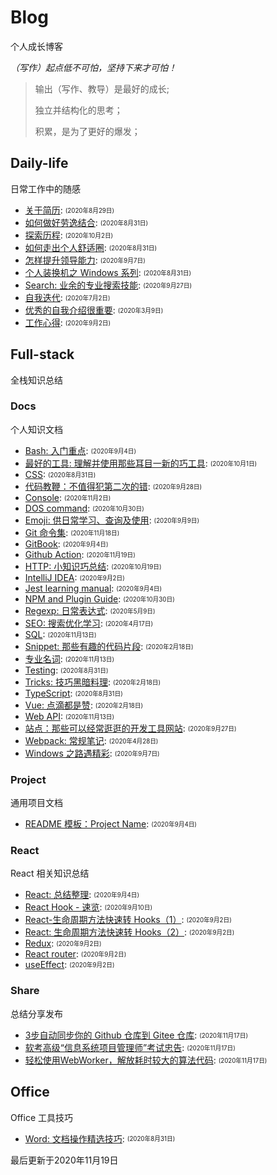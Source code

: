 
# Blog
个人成长博客

*（写作）起点低不可怕，坚持下来才可怕！*

> 输出（写作、教导）是最好的成长;
> 
> 独立并结构化的思考；
> 
> 积累，是为了更好的爆发；
> 

## Daily-life
日常工作中的随感

- [关于简历](/daily-life/AboutResume.md): <sub><sup>(2020年8月29日)</sup></sub>
- [如何做好劳逸结合](/daily-life/CombineExertionAndRest.md): <sub><sup>(2020年8月31日)</sup></sub>
- [探索历程](/daily-life/Explore.md): <sub><sup>(2020年10月2日)</sup></sub>
- [如何走出个人舒适圈](/daily-life/GetOutOfYourComfortZone.md): <sub><sup>(2020年8月31日)</sup></sub>
- [怎样提升领导能力](/daily-life/HowToHaveLeadership.md): <sub><sup>(2020年9月7日)</sup></sub>
- [个人装换机之 Windows 系列](/daily-life/InstallSystem-windows.md): <sub><sup>(2020年8月31日)</sup></sub>
- [Search: 业余的专业搜索技能](/daily-life/Search.md): <sub><sup>(2020年9月27日)</sup></sub>
- [自我迭代](/daily-life/SelfReview.md): <sub><sup>(2020年7月2日)</sup></sub>
- [优秀的自我介绍很重要](/daily-life/TheImportantOfSelfIntroduction.md): <sub><sup>(2020年3月9日)</sup></sub>
- [工作心得](/daily-life/WorkExperience.md): <sub><sup>(2020年9月2日)</sup></sub>

## Full-stack
全栈知识总结


### Docs
个人知识文档

- [Bash: 入门重点](/full-stack/docs/Bash.md): <sub><sup>(2020年9月4日)</sup></sub>
- [最好的工具: 理解并使用那些耳目一新的巧工具](/full-stack/docs/BestTools.md): <sub><sup>(2020年10月1日)</sup></sub>
- [CSS](/full-stack/docs/CSS.md): <sub><sup>(2020年8月31日)</sup></sub>
- [代码教鞭：不值得犯第二次的错](/full-stack/docs/CodeTips.md): <sub><sup>(2020年9月28日)</sup></sub>
- [Console](/full-stack/docs/Console.md): <sub><sup>(2020年11月2日)</sup></sub>
- [DOS command](/full-stack/docs/Dos.md): <sub><sup>(2020年10月30日)</sup></sub>
- [Emoji: 供日常学习、查询及使用](/full-stack/docs/Emoji.md): <sub><sup>(2020年9月9日)</sup></sub>
- [Git 命令集](/full-stack/docs/Git.md): <sub><sup>(2020年11月18日)</sup></sub>
- [GitBook](/full-stack/docs/GitBook.md): <sub><sup>(2020年9月4日)</sup></sub>
- [Github Action](/full-stack/docs/GitHubAction.md): <sub><sup>(2020年11月19日)</sup></sub>
- [HTTP: 小知识巧总结](/full-stack/docs/HTTP.md): <sub><sup>(2020年10月19日)</sup></sub>
- [IntelliJ IDEA](/full-stack/docs/IntelliJ-IDEA.md): <sub><sup>(2020年9月2日)</sup></sub>
- [Jest learning manual](/full-stack/docs/Jest.md): <sub><sup>(2020年9月4日)</sup></sub>
- [NPM and Plugin Guide](/full-stack/docs/NPM.md): <sub><sup>(2020年10月30日)</sup></sub>
- [Regexp: 日常表达式](/full-stack/docs/Regexp.md): <sub><sup>(2020年5月9日)</sup></sub>
- [SEO: 搜索优化学习](/full-stack/docs/SEO.md): <sub><sup>(2020年4月17日)</sup></sub>
- [SQL](/full-stack/docs/SQL.md): <sub><sup>(2020年11月13日)</sup></sub>
- [Snippet: 那些有趣的代码片段](/full-stack/docs/Snippet.md): <sub><sup>(2020年2月18日)</sup></sub>
- [专业名词](/full-stack/docs/TechTerms.md): <sub><sup>(2020年11月13日)</sup></sub>
- [Testing](/full-stack/docs/Testing.md): <sub><sup>(2020年8月31日)</sup></sub>
- [Tricks: 技巧黑暗料理](/full-stack/docs/Tricks.md): <sub><sup>(2020年2月18日)</sup></sub>
- [TypeScript](/full-stack/docs/TypeScript.md): <sub><sup>(2020年8月31日)</sup></sub>
- [Vue: 点滴都是赞](/full-stack/docs/Vue.md): <sub><sup>(2020年2月18日)</sup></sub>
- [Web API](/full-stack/docs/WebAPI.md): <sub><sup>(2020年11月13日)</sup></sub>
- [站点：那些可以经常逛逛的开发工具网站](/full-stack/docs/WebSite.md): <sub><sup>(2020年9月27日)</sup></sub>
- [Webpack: 常规笔记](/full-stack/docs/Webpack.md): <sub><sup>(2020年4月28日)</sup></sub>
- [Windows 之路遇精彩](/full-stack/docs/Windows.md): <sub><sup>(2020年9月7日)</sup></sub>

### Project
通用项目文档

- [README 模板：Project Name](/full-stack/project/ReadMeTemplatePackage.md): <sub><sup>(2020年9月4日)</sup></sub>

### React
React 相关知识总结

- [React: 总结整理](/full-stack/react/React.md): <sub><sup>(2020年9月4日)</sup></sub>
- [React Hook - 速览](/full-stack/react/ReactHook.md): <sub><sup>(2020年9月10日)</sup></sub>
- [React-生命周期方法快速转 Hooks（1）](/full-stack/react/ReactLifeCycleToHooks1.md): <sub><sup>(2020年9月2日)</sup></sub>
- [React: 生命周期方法快速转 Hooks（2）](/full-stack/react/ReactLifeCycleToHooks2.md): <sub><sup>(2020年9月2日)</sup></sub>
- [Redux](/full-stack/react/Redux.md): <sub><sup>(2020年9月2日)</sup></sub>
- [React router](/full-stack/react/Router.md): <sub><sup>(2020年9月2日)</sup></sub>
- [useEffect](/full-stack/react/useEffect.md): <sub><sup>(2020年9月2日)</sup></sub>

### Share
总结分享发布

- [3步自动同步你的 Github 仓库到 Gitee 仓库](/full-stack/share/SyncGithubToGitee.md): <sub><sup>(2020年11月17日)</sup></sub>
- [软考高级“信息系统项目管理师”考试忠告](/full-stack/share/TipsForRuanKaoGaoJi.md): <sub><sup>(2020年11月17日)</sup></sub>
- [轻松使用WebWorker，解放耗时较大的算法代码](/full-stack/share/UsingWebworker.md): <sub><sup>(2020年11月17日)</sup></sub>

## Office
Office 工具技巧

- [Word: 文档操作精选技巧](/office/Word.md): <sub><sup>(2020年8月31日)</sup></sub>

最后更新于2020年11月19日
